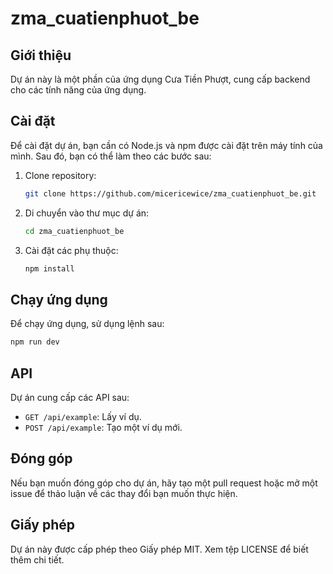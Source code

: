 # zma_cuatienphuot_be

## Giới thiệu

Dự án này là một phần của ứng dụng Cưa Tiền Phượt, cung cấp backend cho các tính năng của ứng dụng.

## Cài đặt

Để cài đặt dự án, bạn cần có Node.js và npm được cài đặt trên máy tính của mình. Sau đó, bạn có thể làm theo các bước sau:

1. Clone repository:

   ```bash
   git clone https://github.com/micericewice/zma_cuatienphuot_be.git
   ```

2. Di chuyển vào thư mục dự án:

   ```bash
   cd zma_cuatienphuot_be
   ```

3. Cài đặt các phụ thuộc:
   ```bash
   npm install
   ```

## Chạy ứng dụng

Để chạy ứng dụng, sử dụng lệnh sau:

```bash
npm run dev
```

## API

Dự án cung cấp các API sau:

- `GET /api/example`: Lấy ví dụ.
- `POST /api/example`: Tạo một ví dụ mới.

## Đóng góp

Nếu bạn muốn đóng góp cho dự án, hãy tạo một pull request hoặc mở một issue để thảo luận về các thay đổi bạn muốn thực hiện.

## Giấy phép

Dự án này được cấp phép theo Giấy phép MIT. Xem tệp LICENSE để biết thêm chi tiết.
